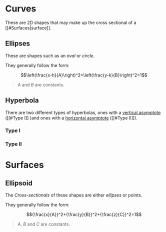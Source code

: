 # Curves

These are 2D shapes that may make up the cross sectional of a [[#Surfaces|surface]].

##  Ellipses

These are shapes such as an *oval* or *circle*.

They generally follow the form:

$$\left(\frac{x-h}{A}\right)^2+\left(\frac{y-k}{B}\right)^2=1$$
> $A$ and $B$ are constants.

## Hyperbola

There are two different types of hyperbolas, ones with a [vertical asymptote](https://en.wikipedia.org/wiki/Asymptote#Vertical_asymptotes) ([[#Type I]] )and ones with a [horizontal asymptote](https://en.wikipedia.org/wiki/Asymptote#Horizontal_asymptotes) ([[#Type II]]).

### Type I



### Type II

# Surfaces

## Ellipsoid

The *Cross-sectionals* of these shapes are either *ellipses* or points.

They generally follow the form: 

$${\frac{x}{A}}^2+{\frac{y}{B}}^2+{\frac{z}{C}}^2=1$$
> $A$, $B$  and $C$ are constants.
